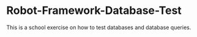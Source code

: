 # Robot-Framework-Database-Test
This is a school exercise on how to test databases and database queries.
